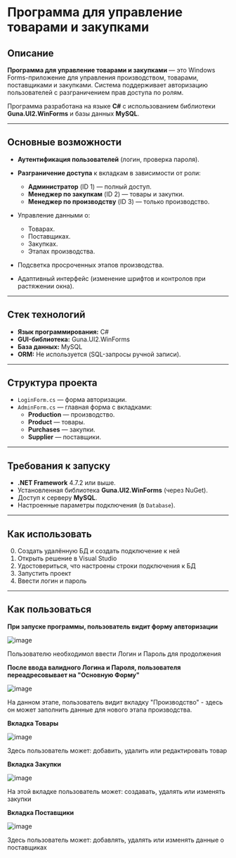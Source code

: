 # Программа для управление товарами и закупками

## Описание

**Программа для управление товарами и закупками** — это Windows Forms-приложение для управления производством, товарами, поставщиками и закупками. Система поддерживает авторизацию пользователей с разграничением прав доступа по ролям.

Программа разработана на языке **C#** с использованием библиотеки **Guna.UI2.WinForms** и базы данных **MySQL**.

---

## Основные возможности

- **Аутентификация пользователей** (логин, проверка пароля).
- **Разграничение доступа** к вкладкам в зависимости от роли:
  - **Администратор** (ID 1) — полный доступ.
  - **Менеджер по закупкам** (ID 2) — товары и закупки.
  - **Менеджер по производству** (ID 3) — только производство.

- Управление данными о:
  - Товарах.
  - Поставщиках.
  - Закупках.
  - Этапах производства.
- Подсветка просроченных этапов производства.
- Адаптивный интерфейс (изменение шрифтов и контролов при растяжении окна).

---

## Стек технологий

- **Язык программирования:** C#
- **GUI-библиотека:** Guna.UI2.WinForms
- **База данных:** MySQL
- **ORM:** Не используется (SQL-запросы ручной записи).

---

## Структура проекта

- `LoginForm.cs` — форма авторизации.
- `AdminForm.cs` — главная форма с вкладками:
  - **Production** — производство.
  - **Product** — товары.
  - **Purchases** — закупки.
  - **Supplier** — поставщики.

---

## Требования к запуску

- **.NET Framework** 4.7.2 или выше.
- Установленная библиотека **Guna.UI2.WinForms** (через NuGet).
- Доступ к серверу **MySQL**.
- Настроенные параметры подключения (в `Database`).

---

## Как использовать

0. Создать удалённую БД и создать подключение к ней
1. Открыть решение в Visual Studio
2. Удостовериться, что настроены строки подключения к БД
3. Запустить проект
4. Ввести логин и пароль

---

## Как пользоваться

**При запуске программы, пользователь видит форму апвторизации**


![image](https://github.com/user-attachments/assets/b4b07d4e-acbf-49eb-b803-8a3f3aa6c4f9)

Пользователю необходимол ввести Логин и Пароль для продолжения 

**После ввода валидного Логина и Пароля, пользователя переадресовывает на "Основную Форму"**

![image](https://github.com/user-attachments/assets/3e837007-a23e-4665-bf3c-ba9386c4ec77)

На данном этапе, пользователь видит вкладку "Производство" - здесь он может заполнить данные для нового этапа производства.

**Вкладка Товары**

![image](https://github.com/user-attachments/assets/ddba8a03-e6e6-4d61-8fa0-bc554d022f6f)

Здесь пользователь может: добавить, удалить или редактировать товар

**Вкладка Закупки**

![image](https://github.com/user-attachments/assets/e90c176a-7ee3-4332-960a-b94f062b6a35)

На этой вкладке пользователь может: создавать, удалять или изменять закупки

**Вкладка Поставщики**


![image](https://github.com/user-attachments/assets/16f9e4a5-eb0c-48b1-b84f-87baae942567)


Здесь пользователь может: добавлять, удалять или изменять данные о поставщиках


